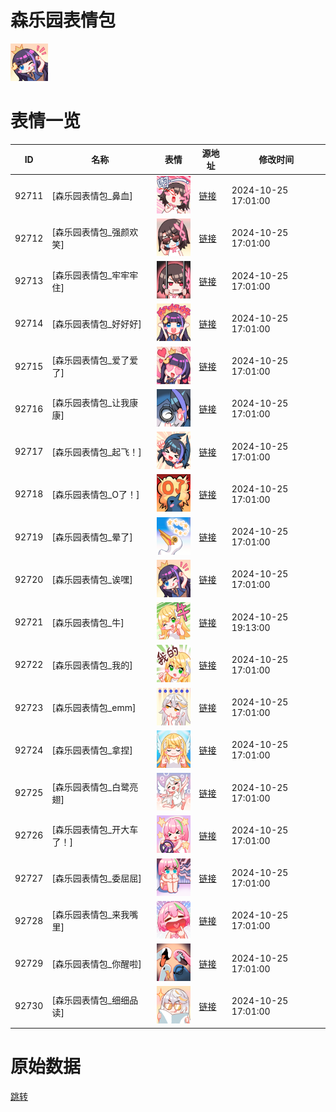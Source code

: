 # 森乐园表情包

<img src="./cover.png" height="60" alt="cover" />

# 表情一览

|ID|名称|表情|源地址|修改时间|
|----|----|----|----|----|
|92711|[森乐园表情包_鼻血]|<img src="./pic/092711_%5B森乐园表情包_鼻血%5D.png" height="60" alt="鼻血"/>|[链接](https://i0.hdslb.com/bfs/garb/f25a1f8e45b3a28a5d37badc7526186d5fa443b7.png)|2024-10-25 17:01:00|
|92712|[森乐园表情包_强颜欢笑]|<img src="./pic/092712_%5B森乐园表情包_强颜欢笑%5D.png" height="60" alt="强颜欢笑"/>|[链接](https://i0.hdslb.com/bfs/garb/e28e03ae446105be2f53978fcbb2052db1d5219f.png)|2024-10-25 17:01:00|
|92713|[森乐园表情包_牢牢牢住]|<img src="./pic/092713_%5B森乐园表情包_牢牢牢住%5D.png" height="60" alt="牢牢牢住"/>|[链接](https://i0.hdslb.com/bfs/garb/5cdbcff3409a99e2d4752bddae7a8fc685e12638.png)|2024-10-25 17:01:00|
|92714|[森乐园表情包_好好好]|<img src="./pic/092714_%5B森乐园表情包_好好好%5D.png" height="60" alt="好好好"/>|[链接](https://i0.hdslb.com/bfs/garb/87807c18dad131c31f13b1596097ed3645f5de72.png)|2024-10-25 17:01:00|
|92715|[森乐园表情包_爱了爱了]|<img src="./pic/092715_%5B森乐园表情包_爱了爱了%5D.png" height="60" alt="爱了爱了"/>|[链接](https://i0.hdslb.com/bfs/garb/998db34513fc0d6834e36edbca3d9200b6607b3a.png)|2024-10-25 17:01:00|
|92716|[森乐园表情包_让我康康]|<img src="./pic/092716_%5B森乐园表情包_让我康康%5D.png" height="60" alt="让我康康"/>|[链接](https://i0.hdslb.com/bfs/garb/b354e9591a5893b532ee5fe89083535e7aeff977.png)|2024-10-25 17:01:00|
|92717|[森乐园表情包_起飞！]|<img src="./pic/092717_%5B森乐园表情包_起飞！%5D.png" height="60" alt="起飞！"/>|[链接](https://i0.hdslb.com/bfs/garb/cb24cbb6372a17976617a25f5d37cce2ef20848e.png)|2024-10-25 17:01:00|
|92718|[森乐园表情包_O了！]|<img src="./pic/092718_%5B森乐园表情包_O了！%5D.png" height="60" alt="O了！"/>|[链接](https://i0.hdslb.com/bfs/garb/7191e8be6604776c5625b0fd3e9bf85915c0a415.png)|2024-10-25 17:01:00|
|92719|[森乐园表情包_晕了]|<img src="./pic/092719_%5B森乐园表情包_晕了%5D.png" height="60" alt="晕了"/>|[链接](https://i0.hdslb.com/bfs/garb/6cc63305f62ed60b822a617fc60e0f1983575bc1.png)|2024-10-25 17:01:00|
|92720|[森乐园表情包_诶嘿]|<img src="./pic/092720_%5B森乐园表情包_诶嘿%5D.png" height="60" alt="诶嘿"/>|[链接](https://i0.hdslb.com/bfs/garb/463fae89ac70db6018a58ff336e8b770f21c417d.png)|2024-10-25 17:01:00|
|92721|[森乐园表情包_牛]|<img src="./pic/092721_%5B森乐园表情包_牛%5D.png" height="60" alt="牛"/>|[链接](https://i0.hdslb.com/bfs/garb/59baef7702064f458cdad71b4cb3ef7d8ebbb714.png)|2024-10-25 19:13:00|
|92722|[森乐园表情包_我的]|<img src="./pic/092722_%5B森乐园表情包_我的%5D.png" height="60" alt="我的"/>|[链接](https://i0.hdslb.com/bfs/garb/8cb89f56bb35b6bec3bfea2403b7d35a196f4961.png)|2024-10-25 17:01:00|
|92723|[森乐园表情包_emm]|<img src="./pic/092723_%5B森乐园表情包_emm%5D.png" height="60" alt="emm"/>|[链接](https://i0.hdslb.com/bfs/garb/cf02ab67ce7ef6ecd7d5859fa6e928484c7e6a17.png)|2024-10-25 17:01:00|
|92724|[森乐园表情包_拿捏]|<img src="./pic/092724_%5B森乐园表情包_拿捏%5D.png" height="60" alt="拿捏"/>|[链接](https://i0.hdslb.com/bfs/garb/cf950f236dfa1efd3337f5b6da8e6f3df5421200.png)|2024-10-25 17:01:00|
|92725|[森乐园表情包_白鹭亮翅]|<img src="./pic/092725_%5B森乐园表情包_白鹭亮翅%5D.png" height="60" alt="白鹭亮翅"/>|[链接](https://i0.hdslb.com/bfs/garb/341390f1b2fd81c2db599d324db39ca5981e0ee1.png)|2024-10-25 17:01:00|
|92726|[森乐园表情包_开大车了！]|<img src="./pic/092726_%5B森乐园表情包_开大车了！%5D.png" height="60" alt="开大车了！"/>|[链接](https://i0.hdslb.com/bfs/garb/f42e9432c282a7378f71281745aa0197fe252a7e.png)|2024-10-25 17:01:00|
|92727|[森乐园表情包_委屈屈]|<img src="./pic/092727_%5B森乐园表情包_委屈屈%5D.png" height="60" alt="委屈屈"/>|[链接](https://i0.hdslb.com/bfs/garb/9d558ee3a2406bbd2ac1476adedcae52c3ce6cab.png)|2024-10-25 17:01:00|
|92728|[森乐园表情包_来我嘴里]|<img src="./pic/092728_%5B森乐园表情包_来我嘴里%5D.png" height="60" alt="来我嘴里"/>|[链接](https://i0.hdslb.com/bfs/garb/f8ebacd334e2758bf4cbb34113a410fe76731796.png)|2024-10-25 17:01:00|
|92729|[森乐园表情包_你醒啦]|<img src="./pic/092729_%5B森乐园表情包_你醒啦%5D.png" height="60" alt="你醒啦"/>|[链接](https://i0.hdslb.com/bfs/garb/130a6ea13301fcdaa197a68b9569cc9913e6132d.png)|2024-10-25 17:01:00|
|92730|[森乐园表情包_细细品读]|<img src="./pic/092730_%5B森乐园表情包_细细品读%5D.png" height="60" alt="细细品读"/>|[链接](https://i0.hdslb.com/bfs/garb/5711e4b63ed69d5dff19e4a31e4dc510facd9940.png)|2024-10-25 17:01:00|

# 原始数据

[跳转](./raw.json)

